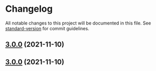 # Changelog

All notable changes to this project will be documented in this file. See [standard-version](https://github.com/conventional-changelog/standard-version) for commit guidelines.

## [3.0.0](https://github.com/dnov-ciklum/rps-engine-client-js/compare/v1.0.9...v3.0.0) (2021-11-10)

## [3.0.0](https://github.com/dnov-ciklum/rps-engine-client-js/compare/v1.0.9...v3.0.0) (2021-11-10)
